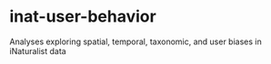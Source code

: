 # inat-user-behavior
Analyses exploring spatial, temporal, taxonomic, and user biases in iNaturalist data
